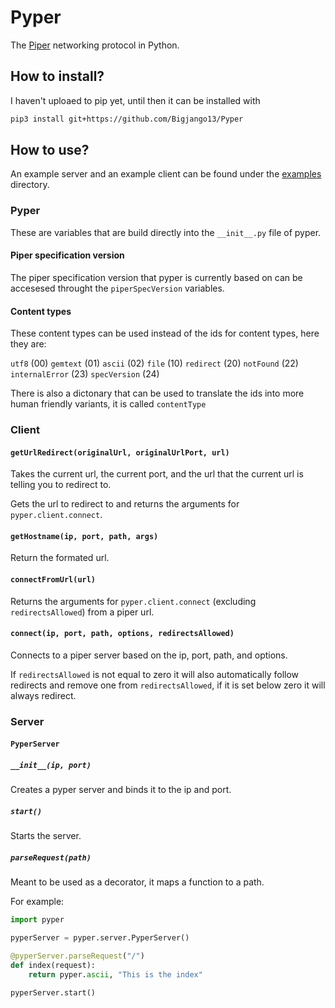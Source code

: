 # Pyper
The [Piper](https://github.com/Luminoso-256/piper) networking protocol in Python.

## How to install?

I haven't uploaed to pip yet, until then it can be installed with
```bash
pip3 install git+https://github.com/Bigjango13/Pyper
```

## How to use?

An example server and an example client can be found under the [examples](https://github.com/Bigjango13/Pyper/tree/main/examples) directory.

### Pyper

These are variables that are build directly into the `__init__.py` file of pyper.

#### Piper specification version

The piper specification version that pyper is currently based on can be accesesed throught the `piperSpecVersion` variables.

#### Content types
These content types can be used instead of the ids for content types, here they are:

`utf8` (00)
`gemtext` (01)
`ascii` (02)
`file` (10)
`redirect` (20)
`notFound` (22)
`internalError` (23)
`specVersion` (24)

There is also a dictonary that can be used to translate the ids into more human friendly variants, it is called `contentType`

### Client

#### `getUrlRedirect(originalUrl, originalUrlPort, url)`

Takes the current url, the current port, and the url that the current url is telling you to redirect to.

Gets the url to redirect to and returns the arguments for `pyper.client.connect`.

#### `getHostname(ip, port, path, args)`

Return the formated url.

#### `connectFromUrl(url)`

Returns the arguments for `pyper.client.connect` (excluding `redirectsAllowed`) from a piper url. 

#### `connect(ip, port, path, options, redirectsAllowed)`

Connects to a piper server based on the ip, port, path, and options.

If `redirectsAllowed` is not equal to zero it will also automatically follow redirects and remove one from `redirectsAllowed`, if it is set below zero it will always redirect.

### Server

#### `PyperServer`

##### `__init__(ip, port)`

Creates a pyper server and binds it to the ip and port.

##### `start()`

Starts the server.

##### `parseRequest(path)`

Meant to be used as a decorator, it maps a function to a path.

For example:

```py
import pyper

pyperServer = pyper.server.PyperServer()

@pyperServer.parseRequest("/")
def index(request):
    return pyper.ascii, "This is the index"

pyperServer.start()
```

